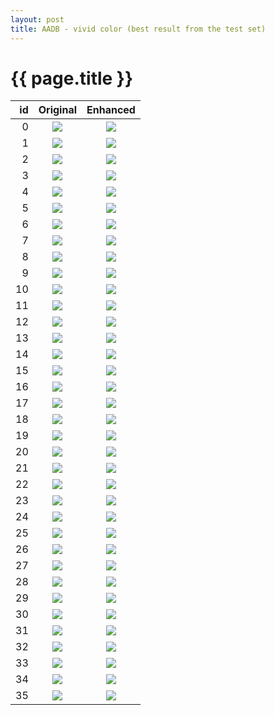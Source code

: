 ```yaml
---
layout: post
title: AADB - vivid color (best result from the test set)
---
```

{{ page.title }}
================

| id | Original | Enhanced |
|---:|:---------:|:----------:|
| 0 | ![]({{site.baseurl}}/images/aadb-vividcolor/test/real_A/farm1_310_19977833649_f2a2457720_b.jpg) | ![]({{site.baseurl}}/images/aadb-vividcolor/test/fake_B/farm1_310_19977833649_f2a2457720_b.jpg) | 
| 1 | ![]({{site.baseurl}}/images/aadb-vividcolor/test/real_A/farm1_353_20053224236_bde4dfffa1_b.jpg) | ![]({{site.baseurl}}/images/aadb-vividcolor/test/fake_B/farm1_353_20053224236_bde4dfffa1_b.jpg) | 
| 2 | ![]({{site.baseurl}}/images/aadb-vividcolor/test/real_A/farm1_275_19535031503_7438172860_b.jpg) | ![]({{site.baseurl}}/images/aadb-vividcolor/test/fake_B/farm1_275_19535031503_7438172860_b.jpg) | 
| 3 | ![]({{site.baseurl}}/images/aadb-vividcolor/test/real_A/farm1_336_19587650813_7c1cc8a6f1_b.jpg) | ![]({{site.baseurl}}/images/aadb-vividcolor/test/fake_B/farm1_336_19587650813_7c1cc8a6f1_b.jpg) | 
| 4 | ![]({{site.baseurl}}/images/aadb-vividcolor/test/real_A/farm1_355_20014009989_85d953a610_b.jpg) | ![]({{site.baseurl}}/images/aadb-vividcolor/test/fake_B/farm1_355_20014009989_85d953a610_b.jpg) | 
| 5 | ![]({{site.baseurl}}/images/aadb-vividcolor/test/real_A/farm1_372_20318295352_72abc2fe51_b.jpg) | ![]({{site.baseurl}}/images/aadb-vividcolor/test/fake_B/farm1_372_20318295352_72abc2fe51_b.jpg) | 
| 6 | ![]({{site.baseurl}}/images/aadb-vividcolor/test/real_A/farm1_394_19711782103_d7f9abcb81_b.jpg) | ![]({{site.baseurl}}/images/aadb-vividcolor/test/fake_B/farm1_394_19711782103_d7f9abcb81_b.jpg) | 
| 7 | ![]({{site.baseurl}}/images/aadb-vividcolor/test/real_A/farm1_388_19997930278_72270995e1_b.jpg) | ![]({{site.baseurl}}/images/aadb-vividcolor/test/fake_B/farm1_388_19997930278_72270995e1_b.jpg) | 
| 8 | ![]({{site.baseurl}}/images/aadb-vividcolor/test/real_A/farm1_318_20078179365_75033b4640_b.jpg) | ![]({{site.baseurl}}/images/aadb-vividcolor/test/fake_B/farm1_318_20078179365_75033b4640_b.jpg) | 
| 9 | ![]({{site.baseurl}}/images/aadb-vividcolor/test/real_A/farm1_327_19912866098_cb6b810541_b.jpg) | ![]({{site.baseurl}}/images/aadb-vividcolor/test/fake_B/farm1_327_19912866098_cb6b810541_b.jpg) | 
| 10 | ![]({{site.baseurl}}/images/aadb-vividcolor/test/real_A/farm1_263_19945255328_f73611bc41_b.jpg) | ![]({{site.baseurl}}/images/aadb-vividcolor/test/fake_B/farm1_263_19945255328_f73611bc41_b.jpg) | 
| 11 | ![]({{site.baseurl}}/images/aadb-vividcolor/test/real_A/farm1_286_19947256768_41e190f330_b.jpg) | ![]({{site.baseurl}}/images/aadb-vividcolor/test/fake_B/farm1_286_19947256768_41e190f330_b.jpg) | 
| 12 | ![]({{site.baseurl}}/images/aadb-vividcolor/test/real_A/farm1_371_20176622541_b3a26b45c0_b.jpg) | ![]({{site.baseurl}}/images/aadb-vividcolor/test/fake_B/farm1_371_20176622541_b3a26b45c0_b.jpg) | 
| 13 | ![]({{site.baseurl}}/images/aadb-vividcolor/test/real_A/farm1_452_19903923450_7250a06dc1_b.jpg) | ![]({{site.baseurl}}/images/aadb-vividcolor/test/fake_B/farm1_452_19903923450_7250a06dc1_b.jpg) | 
| 14 | ![]({{site.baseurl}}/images/aadb-vividcolor/test/real_A/farm4_3781_19998809411_2c2ec830c0_b.jpg) | ![]({{site.baseurl}}/images/aadb-vividcolor/test/fake_B/farm4_3781_19998809411_2c2ec830c0_b.jpg) | 
| 15 | ![]({{site.baseurl}}/images/aadb-vividcolor/test/real_A/farm1_389_19569916923_30d868e921_b.jpg) | ![]({{site.baseurl}}/images/aadb-vividcolor/test/fake_B/farm1_389_19569916923_30d868e921_b.jpg) | 
| 16 | ![]({{site.baseurl}}/images/aadb-vividcolor/test/real_A/farm1_388_20093874910_fe1eba4201_b.jpg) | ![]({{site.baseurl}}/images/aadb-vividcolor/test/fake_B/farm1_388_20093874910_fe1eba4201_b.jpg) | 
| 17 | ![]({{site.baseurl}}/images/aadb-vividcolor/test/real_A/farm1_500_20003473999_4ff7c6dda0_b.jpg) | ![]({{site.baseurl}}/images/aadb-vividcolor/test/fake_B/farm1_500_20003473999_4ff7c6dda0_b.jpg) | 
| 18 | ![]({{site.baseurl}}/images/aadb-vividcolor/test/real_A/farm1_350_20143152590_4324ae0081_b.jpg) | ![]({{site.baseurl}}/images/aadb-vividcolor/test/fake_B/farm1_350_20143152590_4324ae0081_b.jpg) | 
| 19 | ![]({{site.baseurl}}/images/aadb-vividcolor/test/real_A/farm1_255_20119251251_cfdc54b210_b.jpg) | ![]({{site.baseurl}}/images/aadb-vividcolor/test/fake_B/farm1_255_20119251251_cfdc54b210_b.jpg) | 
| 20 | ![]({{site.baseurl}}/images/aadb-vividcolor/test/real_A/farm1_302_19661089764_3e4de758a0_b.jpg) | ![]({{site.baseurl}}/images/aadb-vividcolor/test/fake_B/farm1_302_19661089764_3e4de758a0_b.jpg) | 
| 21 | ![]({{site.baseurl}}/images/aadb-vividcolor/test/real_A/farm1_277_20142519801_cd79dab9a0_b.jpg) | ![]({{site.baseurl}}/images/aadb-vividcolor/test/fake_B/farm1_277_20142519801_cd79dab9a0_b.jpg) | 
| 22 | ![]({{site.baseurl}}/images/aadb-vividcolor/test/real_A/farm1_286_19519973493_d9830efca1_b.jpg) | ![]({{site.baseurl}}/images/aadb-vividcolor/test/fake_B/farm1_286_19519973493_d9830efca1_b.jpg) | 
| 23 | ![]({{site.baseurl}}/images/aadb-vividcolor/test/real_A/farm1_327_20184643242_91b8ee2910_b.jpg) | ![]({{site.baseurl}}/images/aadb-vividcolor/test/fake_B/farm1_327_20184643242_91b8ee2910_b.jpg) | 
| 24 | ![]({{site.baseurl}}/images/aadb-vividcolor/test/real_A/farm1_381_19585724843_02da34cc31_b.jpg) | ![]({{site.baseurl}}/images/aadb-vividcolor/test/fake_B/farm1_381_19585724843_02da34cc31_b.jpg) | 
| 25 | ![]({{site.baseurl}}/images/aadb-vividcolor/test/real_A/farm1_290_20072499396_92b7701a00_b.jpg) | ![]({{site.baseurl}}/images/aadb-vividcolor/test/fake_B/farm1_290_20072499396_92b7701a00_b.jpg) | 
| 26 | ![]({{site.baseurl}}/images/aadb-vividcolor/test/real_A/farm1_427_20116530331_df5410ab01_b.jpg) | ![]({{site.baseurl}}/images/aadb-vividcolor/test/fake_B/farm1_427_20116530331_df5410ab01_b.jpg) | 
| 27 | ![]({{site.baseurl}}/images/aadb-vividcolor/test/real_A/farm1_259_19569093863_d783d6f2b1_b.jpg) | ![]({{site.baseurl}}/images/aadb-vividcolor/test/fake_B/farm1_259_19569093863_d783d6f2b1_b.jpg) | 
| 28 | ![]({{site.baseurl}}/images/aadb-vividcolor/test/real_A/farm1_451_20102962032_7b05438e00_b.jpg) | ![]({{site.baseurl}}/images/aadb-vividcolor/test/fake_B/farm1_451_20102962032_7b05438e00_b.jpg) | 
| 29 | ![]({{site.baseurl}}/images/aadb-vividcolor/test/real_A/farm1_307_20183873096_2bb45458a1_b.jpg) | ![]({{site.baseurl}}/images/aadb-vividcolor/test/fake_B/farm1_307_20183873096_2bb45458a1_b.jpg) | 
| 30 | ![]({{site.baseurl}}/images/aadb-vividcolor/test/real_A/farm1_312_20147998816_472a4fb670_b.jpg) | ![]({{site.baseurl}}/images/aadb-vividcolor/test/fake_B/farm1_312_20147998816_472a4fb670_b.jpg) | 
| 31 | ![]({{site.baseurl}}/images/aadb-vividcolor/test/real_A/farm1_305_20071330075_bfe06cff00_b.jpg) | ![]({{site.baseurl}}/images/aadb-vividcolor/test/fake_B/farm1_305_20071330075_bfe06cff00_b.jpg) | 
| 32 | ![]({{site.baseurl}}/images/aadb-vividcolor/test/real_A/farm1_306_19540524024_b0f4b7af10_b.jpg) | ![]({{site.baseurl}}/images/aadb-vividcolor/test/fake_B/farm1_306_19540524024_b0f4b7af10_b.jpg) | 
| 33 | ![]({{site.baseurl}}/images/aadb-vividcolor/test/real_A/farm1_300_20010456750_b03d4b5a60_b.jpg) | ![]({{site.baseurl}}/images/aadb-vividcolor/test/fake_B/farm1_300_20010456750_b03d4b5a60_b.jpg) | 
| 34 | ![]({{site.baseurl}}/images/aadb-vividcolor/test/real_A/farm1_360_19921057100_4dd6ce7fe0_b.jpg) | ![]({{site.baseurl}}/images/aadb-vividcolor/test/fake_B/farm1_360_19921057100_4dd6ce7fe0_b.jpg) | 
| 35 | ![]({{site.baseurl}}/images/aadb-vividcolor/test/real_A/farm1_361_19372722474_77b8a21770_b.jpg) | ![]({{site.baseurl}}/images/aadb-vividcolor/test/fake_B/farm1_361_19372722474_77b8a21770_b.jpg) | 
